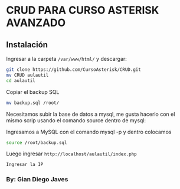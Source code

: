 # CRUD PARA CURSO ASTERISK AVANZADO

## Instalación 

Ingresar a la carpeta ``/var/www/html/`` y descargar:

```bash
git clone https://github.com/CursoAsterisk/CRUD.git
mv CRUD aulautil
cd aulautil
```

Copiar el backup SQL

```bash
mv backup.sql /root/
```

Necesitamos subir la base de datos a mysql, me gusta hacerlo con el mismo scrip usando el comando source dentro de mysql:

Ingresamos a MySQL con el comando mysql -p y dentro colocamos

```bash
source /root/backup.sql
```

Luego ingresar `http://localhost/aulautil/index.php`

`Ingresar la IP`

### By: Gian Diego Javes


